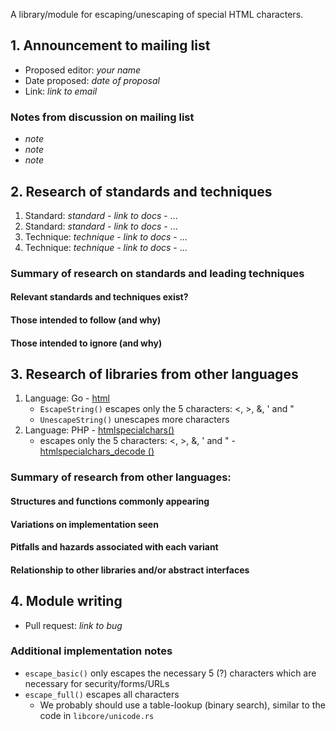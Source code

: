 A library/module for escaping/unescaping of special HTML characters.

## 1. Announcement to mailing list

  - Proposed editor: _your name_
  - Date proposed: _date of proposal_
  - Link: _link to email_

###  Notes from discussion on mailing list

  - _note_
  - _note_
  - _note_

## 2. Research of standards and techniques

  1. Standard: _standard_
    - _link to docs_
    - ...
  2. Standard: _standard_
    - _link to docs_
    - ...
  1. Technique: _technique_
    - _link to docs_
    - ...
  2. Technique: _technique_
    - _link to docs_
    - ...

### Summary of research on standards and leading techniques
#### Relevant standards and techniques exist?
#### Those intended to follow (and why)
#### Those intended to ignore (and why)

## 3. Research of libraries from other languages

  1. Language: Go
    - [html](http://golang.org/pkg/html/)
      - `EscapeString()` escapes only the 5 characters: <, >, &, ' and "
      - `UnescapeString()` unescapes more characters
  1. Language: PHP
    - [htmlspecialchars()](http://php.net/manual/en/function.htmlspecialchars.php)
      - escapes only the 5 characters: <, >, &, ' and "
    - [htmlspecialchars_decode ()](http://www.php.net/manual/en/function.htmlspecialchars-decode.php)

### Summary of research from other languages:
#### Structures and functions commonly appearing
#### Variations on implementation seen
#### Pitfalls and hazards associated with each variant
#### Relationship to other libraries and/or abstract interfaces

## 4. Module writing

  - Pull request: _link to bug_

### Additional implementation notes

- `escape_basic()` only escapes the necessary 5 (?) characters which are necessary for security/forms/URLs
- `escape_full()` escapes all characters
  - We probably should use a table-lookup (binary search), similar to the code in `libcore/unicode.rs`